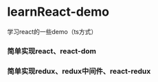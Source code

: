 # learnReact-demo
学习react的一些demo（ts方式）

### 简单实现react、react-dom

### 简单实现redux、redux中间件、react-redux
